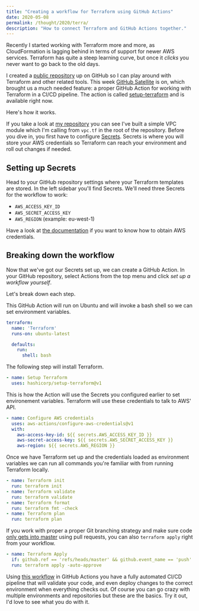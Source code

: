 ```yaml
---
title: "Creating a workflow for Terraform using GitHub Actions"
date: 2020-05-08 
permalink: /thought/2020/terra/
description: "How to connect Terraform and GitHub Actions together."
---
```


Recently I started working with Terraform more and more, as CloudFormation is lagging behind in terms of support for newer AWS services. Terraform has quite a steep learning curve, but once it _clicks_ you never want to go back to the old days.

I created a [public repository](https://github.com/mijndert/terraform) up on GitHub so I can play around with Terraform and other related tools. This week [GitHub Satellite](https://githubsatellite.com/) is on, which brought us a much needed feature: a proper GitHub Action for working with Terraform in a CI/CD pipeline. The action is called [setup-terraform](https://www.terraform.io/docs/github-actions/setup-terraform.html) and is available right now.

Here's how it works.

If you take a look at [my repository](https://github.com/mijndert/terraform) you can see I've built a simple VPC module which I'm calling from `vpc.tf` in the root of the repository. Before you dive in, you first have to configure [Secrets](https://help.github.com/en/actions/configuring-and-managing-workflows/creating-and-storing-encrypted-secrets). Secrets is where you will store your AWS credentials so Terraform can reach your environment and roll out changes if needed.

## Setting up Secrets

Head to your GitHub repository settings where your Terraform templates are stored. In the left sidebar you'll find Secrets. We'll need three Secrets for the workflow to work:

- `AWS_ACCESS_KEY_ID`
- `AWS_SECRET_ACCESS_KEY`
- `AWS_REGION` (example: eu-west-1)

Have a look at [the documentation](https://docs.aws.amazon.com/IAM/latest/UserGuide/id_credentials_access-keys.html) if you want to know how to obtain AWS credentials.


## Breaking down the workflow

Now that we've got our Secrets set up, we can create a GitHub Action. In your GitHub repository, select Actions from the top menu and click _set up a workflow yourself_.

Let's break down each step.

This GitHub Action will run on Ubuntu and will invoke a bash shell so we can set environment variables.

```yaml
terraform:
  name: 'Terraform'
  runs-on: ubuntu-latest

  defaults:
    run:
      shell: bash
```

The following step will install Terraform.

```yaml
- name: Setup Terraform
  uses: hashicorp/setup-terraform@v1
```

This is how the Action will use the Secrets you configured earlier to set environement variables. Terraform will use these credentials to talk to AWS' API.

```yaml
- name: Configure AWS credentials
  uses: aws-actions/configure-aws-credentials@v1
  with:
    aws-access-key-id: ${{ secrets.AWS_ACCESS_KEY_ID }}
    aws-secret-access-key: ${{ secrets.AWS_SECRET_ACCESS_KEY }}
    aws-region: ${{ secrets.AWS_REGION }}
```

Once we have Terraform set up and the credentials loaded as environment variables we can run all commands you're familiar with from running Terraform locally.

```yaml
- name: Terraform init
  run: terraform init
- name: Terraform validate
  run: terraform validate
- name: Terraform format
  run: terraform fmt -check
- name: Terraform plan
  run: terraform plan
```

If you work with proper a proper Git branching strategy and make sure code [only gets into master](https://help.github.com/en/github/administering-a-repository/about-protected-branches) using pull requests, you can also `terraform apply` right from your workflow.

```yaml
- name: Terraform Apply
  if: github.ref == 'refs/heads/master' && github.event_name == 'push'
  run: terraform apply -auto-approve
```

Using [this workflow](https://github.com/mijndert/terraform/blob/master/.github/workflows/terraform.yml) in GitHub Actions you have a fully automated CI/CD pipeline that will validate your code, and even deploy changes to the correct environment when everything checks out. Of course you can go crazy with multiple environments and repositories but these are the basics. Try it out, I'd love to see what you do with it.
